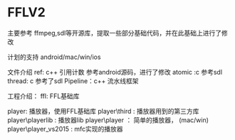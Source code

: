 # FFLV2

主要参考 ffmpeg,sdl等开源库，提取一些部分基础代码，并在此基础上进行了修改

计划的支持 android/mac/win/ios


文件介绍
ref:  c++ 引用计数 参考android源码，进行了修改
atomic :c      参考sdl
thread: c      参考了sdl
Pipeline：c++  流水线框架


工程介绍：
ffl: FFL基础库

player: 播放器，使用FFL基础库
player\third :     播放器用到的第三方库
player\playerlib : 播放器lib
player\player ：   简单的播放器， (mac/win)
player\player_vs2015 : mfc实现的播放器


